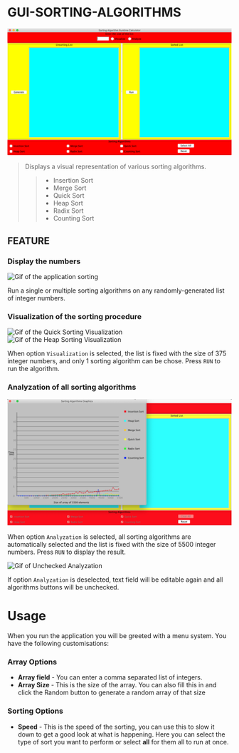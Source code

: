# GUI-SORTING-ALGORITHMS

![Alt text](pic/main-interface.png?raw=true "Main page")

> Displays a visual representation of various sorting algorithms.
>> - Insertion Sort
>> - Merge Sort
>> - Quick Sort
>> - Heap Sort
>> - Radix Sort
>> - Counting Sort

## FEATURE

### Display the numbers

<img src="https://media.giphy.com/media/mm5YZDK21zGFzpRhWo/giphy.gif" title="Sorting Gif" alt="Gif of the application sorting">

Run a single or multiple sorting algorithms on any randomly-generated list of integer numbers.

### Visualization of the sorting procedure

<img src="https://media.giphy.com/media/CcaHlGjsRGgX3ax4B3/giphy.gif" title="Quick Sorting Visualization" alt="Gif of the Quick Sorting Visualization">

<img src="https://media.giphy.com/media/cZxTGymVeHOKCQYXM7/giphy.gif" title="Heap Sorting Visualization" alt="Gif of the Heap Sorting Visualization">

When option ```Visualization``` is selected, the list is fixed with the size of 375 integer numbers, and only 1 sorting algorithm can be chose. Press ```RUN``` to run the algorithm.

### Analyzation of all sorting algorithms

![Alt text](pic/Analyzation.png?raw=true "Main page")

When option ```Analyzation``` is selected, all sorting algorithms are automatically selected and the list is fixed with the size of 5500 integer numbers. Press ```RUN``` to display the result.

<img src="https://media.giphy.com/media/HUI5PQZYehSiut9Pxd/giphy.gif" title="Unchecked Analyzation" alt="Gif of Unchecked Analyzation">

If option ```Analyzation``` is deselected, text field will be editable again and all algorithms buttons will be unchecked.

# Usage
When you run the application you will be greeted with a menu system. You have the following customisations:
### Array Options
- **Array field**  - You can enter a comma separated list of integers.
- **Array Size** - This is the size of the array. You can also fill this in and click the Random button to generate a random array of that size
### Sorting Options
- **Speed** - This is the speed of the sorting, you can use this to slow it down to get a good look at what is happening.
Here you can select the type of sort you want to perform or select **all** for them all to run at once.
